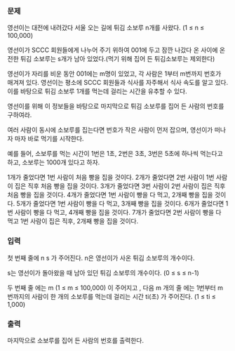 ### 문제

영선이는 대전에 내려갔다 서울 오는 길에 튀김 소보루 n개를 사왔다. (1 ≤ n ≤ 100,000)

영선이가 SCCC 회원들에게 나누어 주기 위하여 001에 두고 잠깐 나갔다 온 사이에 온전한 튀김 소보루는 s개가 남아 있었다.(먹기 위해 집어 든 튀김소보루는 제외한다)

영선이가 자리를 비운 동안 001에는 m명이 있었고, 각 사람은 1부터 m번까지 번호가 매겨져 있다. 영선이는 평소에 SCCC 회원들과 식사를 자주해서 식사 속도를 알고 있다. 이를 바탕으로 튀김 소보루 1개를 먹는데 걸리는 시간을 유추할 수 있다.

영선이를 위해 이 정보들을 바탕으로 마지막으로 튀김 소보루를 집어 든 사람의 번호를 구하여라.

여러 사람이 동시에 소보루를 집는다면 번호가 작은 사람이 먼저 잡으며, 영선이가 떠나자 마자 바로 먹기를 시작한다.

예를 들어, 소보루를 먹는 시간이 1번은 1초, 2번은 3초, 3번은 5초에 하나씩 먹는다고 하고, 소보루는 1000개 있다고 하자.

1개가 줄었다면 1번 사람이 처음 빵을 집을 것이다.
2개가 줄었다면 2번 사람이 1번 사람이 집은 직후 처음 빵을 집을 것이다.
3개가 줄었다면 3번 사람이 2번 사람이 집은 직후 처음 빵을 집을 것이다.
4개가 줄었다면 1번 사람이 빵을 다 먹고, 2개째 빵을 집을 것이다.
5개가 줄었다면 1번 사람이 빵을 다 먹고, 3개째 빵을 집을 것이다.
6개가 줄었다면 1번 사람이 빵을 다 먹고, 4개째 빵을 집을 것이다.
7개가 줄었다면 2번 사람이 빵을 다 먹고 1번 사람이 집은 직후, 2개째 빵을 집을 것이다.

### 입력

첫 번째 줄에 n s 가 주어진다. n은 영선이가 사온 튀김 소보루의 개수이다.

s는 영선이가 돌아왔을 때 남아 있던 튀김 소보루의 개수이다. (0 ≤ s ≤ n-1)

두 번째 줄 에는 m (1 ≤ m ≤ 100,000) 이 주어지고 , 다음 m 개의 줄 에는 1번부터 m번까지의 사람이 한 개의 소보루를 먹는데 걸리는 시간 ti(초) 가 주어진다. (1 ≤ ti ≤ 1,000)

### 출력

마지막으로 소보루를 집어 든 사람의 번호를 출력한다.
